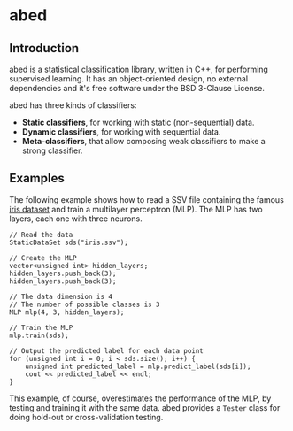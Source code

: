 abed
====

Introduction
------------

abed is a statistical classification library, written in C++, for performing
supervised learning. It has an object-oriented design, no external
dependencies and it's free software under the BSD 3-Clause License.

abed has three kinds of classifiers: 

* **Static classifiers**, for working with static (non-sequential) data.
* **Dynamic classifiers**, for working with sequential data.
* **Meta-classifiers**, that allow composing weak classifiers to make a strong
classifier.

Examples
--------

The following example shows how to read a SSV file containing the famous [iris
dataset](http://en.wikipedia.org/wiki/Iris_flower_data_set) and train a
multilayer perceptron (MLP). The MLP has two layers, each one with three
neurons.

    // Read the data
    StaticDataSet sds("iris.ssv");

    // Create the MLP
    vector<unsigned int> hidden_layers;
    hidden_layers.push_back(3);
    hidden_layers.push_back(3);

    // The data dimension is 4
    // The number of possible classes is 3
    MLP mlp(4, 3, hidden_layers);

    // Train the MLP
    mlp.train(sds);

    // Output the predicted label for each data point
    for (unsigned int i = 0; i < sds.size(); i++) {
        unsigned int predicted_label = mlp.predict_label(sds[i]);
        cout << predicted_label << endl;
    }

This example, of course, overestimates the performance of the MLP, by testing
and training it with the same data. abed provides a `Tester` class for doing
hold-out or cross-validation testing.
